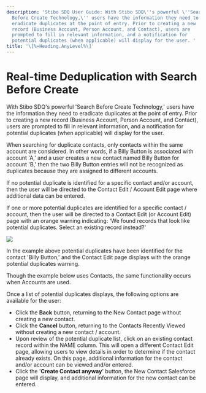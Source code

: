 ```yaml
---
description: 'Stibo SDQ User Guide: With Stibo SDQ\''s powerful \''Search
  Before Create Technology,\'' users have the information they need to
  eradicate duplicates at the point of entry. Prior to creating a new
  record (Business Account, Person Account, and Contact), users are
  prompted to fill in relevant information, and a notification for
  potential duplicates (when applicable) will display for the user. '
title: '\[%=Heading.AnyLevel%\]'
---
```


Real-time Deduplication with Search Before Create
=================================================

With Stibo SDQ\'s powerful \'Search Before Create Technology,\' users
have the information they need to eradicate duplicates at the point of
entry. Prior to creating a new record (Business Account, Person Account,
and Contact), users are prompted to fill in relevant information, and a
notification for potential duplicates (when applicable) will display for
the user.

When searching for duplicate contacts, only contacts within the same
account are considered. In other words, if a Billy Button is associated
with account \'A,\' and a user creates a new contact named Billy Button
for account \'B,\' then the two Billy Button entries will not be
recognized as duplicates because they are assigned to different
accounts.

If no potential duplicate is identified for a specific contact and/or
account, then the user will be directed to the Contact Edit / Account
Edit page where additional data can be entered.

If one or more potential duplicates are identified for a specific
contact / account, then the user will be directed to a Contact Edit (or
Account Edit) page with an orange warning indicating: \'We found records
that look like potential duplicates. Select an existing record
instead?\'

![](../../../../../Resources/Images/CMDM/User%20Guide/SBC%20Potential%20Duplicates.png)

In the example above potential duplicates have been identified for the
contact \'Billy Button,\' and the Contact Edit page displays with the
orange potential duplicates warning.

Though the example below uses Contacts, the same functionality occurs
when Accounts are used.

Once a list of potential duplicates displays, the following options are
available for the user:

-   Click the **Back** button, returning to the New Contact page without
    creating a new contact.
-   Click the **Cancel** button, returning to the Contacts Recently
    Viewed without creating a new contact / account.
-   Upon review of the potential duplicate list, click on an existing
    contact record within the NAME column. This will open a different
    Contact Edit page, allowing users to view details in order to
    determine if the contact already exists. On this page, additional
    information for the contact and/or account can be viewed and/or
    entered.
-   Click the \'**Create Contact anyway**\' button, the New Contact
    Salesforce page will display, and additional information for the new
    contact can be entered.
